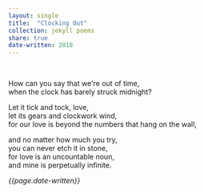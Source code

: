```yaml
---
layout: single
title:  "Clocking Out" 
collection: jekyll poems
share: true
date-written: 2018
---
```


&nbsp;
&nbsp;

How can you say that we're out of time, 
<br>
when the clock has barely struck midnight?
 <br>

Let it tick and tock, love, 
<br>
let its gears and clockwork wind, 
<br>
for our love is beyond the numbers that hang on the wall,

and no matter how much you try, 
<br>
you can never etch it in stone, 
<br>
for love is an uncountable noun, 
<br>
and mine is perpetually infinite. 
<br>

<em> {{page.date-written}} </em>